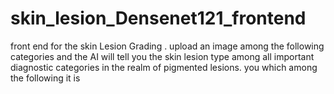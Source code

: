 # skin_lesion_Densenet121_frontend
front end for the skin Lesion Grading . upload an image among the following categories and the AI will tell you the skin lesion type among all important diagnostic categories in the realm of pigmented lesions. you which among the following it is 
